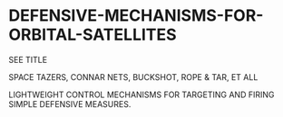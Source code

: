 # DEFENSIVE-MECHANISMS-FOR-ORBITAL-SATELLITES
SEE TITLE

SPACE TAZERS, CONNAR NETS, BUCKSHOT, ROPE & TAR, ET ALL

LIGHTWEIGHT CONTROL MECHANISMS FOR TARGETING AND FIRING SIMPLE DEFENSIVE MEASURES.
